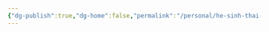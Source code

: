 ```yaml
---
{"dg-publish":true,"dg-home":false,"permalink":"/personal/he-sinh-thai-ve-tien/tao-cong-dong-hoac-he-sinh-thai-tien-ca-nhan/","dgPassFrontmatter":true,"noteIcon":"","updated":"2025-01-14T22:18:06.854+07:00"}
---
```



